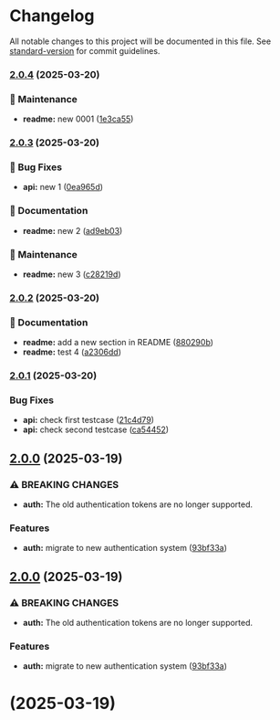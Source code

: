 # Changelog

All notable changes to this project will be documented in this file. See [standard-version](https://github.com/conventional-changelog/standard-version) for commit guidelines.

### [2.0.4](https://github.com/Bhavishya-jasuja/SemanticVersioning/compare/v2.0.3...v2.0.4) (2025-03-20)


### 🔧 Maintenance

* **readme:** new 0001 ([1e3ca55](https://github.com/Bhavishya-jasuja/SemanticVersioning/commit/1e3ca55fc292bd5155e45edc38bd0d2ca761772b))

### [2.0.3](https://github.com/Bhavishya-jasuja/SemanticVersioning/compare/v2.0.2...v2.0.3) (2025-03-20)


### 🐛 Bug Fixes

* **api:** new 1 ([0ea965d](https://github.com/Bhavishya-jasuja/SemanticVersioning/commit/0ea965da92636ac9a96f85a1021ac2656d30bbd8))


### 📝 Documentation

* **readme:** new 2 ([ad9eb03](https://github.com/Bhavishya-jasuja/SemanticVersioning/commit/ad9eb03538a24e539995087938eef51a8e2e779b))


### 🔧 Maintenance

* **readme:** new 3 ([c28219d](https://github.com/Bhavishya-jasuja/SemanticVersioning/commit/c28219d73c068bf7f988cab259ffc75c9e4eb18b))

### [2.0.2](https://github.com/Bhavishya-jasuja/SemanticVersioning/compare/v2.0.1...v2.0.2) (2025-03-20)


### 📝 Documentation

* **readme:** add a new section in README ([880290b](https://github.com/Bhavishya-jasuja/SemanticVersioning/commit/880290b41c9fbc3f9620e3d0844f204b4ad2418d))
* **readme:** test 4 ([a2306dd](https://github.com/Bhavishya-jasuja/SemanticVersioning/commit/a2306dd87c0ab7d2b5dffdfae4c855a9bcf74098))

### [2.0.1](https://github.com/Bhavishya-jasuja/SemanticVersioning/compare/v2.0.0...v2.0.1) (2025-03-20)


### Bug Fixes

* **api:** check first testcase ([21c4d79](https://github.com/Bhavishya-jasuja/SemanticVersioning/commit/21c4d79959cbcac9968a5d12a661d5aa00414f6b))
* **api:** check second testcase ([ca54452](https://github.com/Bhavishya-jasuja/SemanticVersioning/commit/ca544523dc1cfc07e4876fe9fb343fa09dd2a66d))

## [2.0.0](https://github.com/Bhavishya-jasuja/SemanticVersioning/compare/v1.0.0...v2.0.0) (2025-03-19)


### ⚠ BREAKING CHANGES

* **auth:** The old authentication tokens are no longer supported.

### Features

* **auth:** migrate to new authentication system ([93bf33a](https://github.com/Bhavishya-jasuja/SemanticVersioning/commit/93bf33a232e224c8e249be2d570dea1f08a6055d))

## [2.0.0](https://github.com/Bhavishya-jasuja/SemanticVersioning/compare/v1.0.0...v2.0.0) (2025-03-19)


### ⚠ BREAKING CHANGES

* **auth:** The old authentication tokens are no longer supported.

### Features

* **auth:** migrate to new authentication system ([93bf33a](https://github.com/Bhavishya-jasuja/SemanticVersioning/commit/93bf33a232e224c8e249be2d570dea1f08a6055d))

# [](https://github.com/Bhavishya-jasuja/SemanticVersioning/compare/v1.0.0...v) (2025-03-19)
